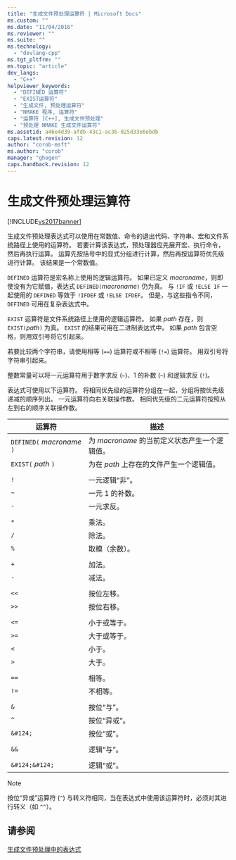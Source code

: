 ```yaml
---
title: "生成文件预处理运算符 | Microsoft Docs"
ms.custom: ""
ms.date: "11/04/2016"
ms.reviewer: ""
ms.suite: ""
ms.technology: 
  - "devlang-cpp"
ms.tgt_pltfrm: ""
ms.topic: "article"
dev_langs: 
  - "C++"
helpviewer_keywords: 
  - "DEFINED 运算符"
  - "EXIST运算符"
  - "生成文件, 预处理运算符"
  - "NMAKE 程序, 运算符"
  - "运算符 [C++], 生成文件预处理"
  - "预处理 NMAKE 生成文件运算符"
ms.assetid: a46e4d39-afdb-43c1-ac3b-025d33e6ebdb
caps.latest.revision: 12
author: "corob-msft"
ms.author: "corob"
manager: "ghogen"
caps.handback.revision: 12
---
```

# 生成文件预处理运算符
[!INCLUDE[vs2017banner](../assembler/inline/includes/vs2017banner.md)]

生成文件预处理表达式可以使用在常数值、命令的退出代码、字符串、宏和文件系统路径上使用的运算符。  若要计算该表达式，预处理器应先展开宏、执行命令，然后再执行运算。  运算先按括号中的显式分组进行计算，然后再按运算符优先级进行计算。  该结果是一个常数值。  
  
 `DEFINED` 运算符是宏名称上使用的逻辑运算符。  如果已定义 *macroname*，则即使没有为它赋值，表达式 `DEFINED(`*macroname*`)` 仍为真。  与 `!IF` 或 `!ELSE IF` 一起使用的 `DEFINED` 等效于 `!IFDEF` 或 `!ELSE IFDEF`。  但是，与这些指令不同，`DEFINED` 可用在复杂表达式中。  
  
 `EXIST` 运算符是文件系统路径上使用的逻辑运算符。  如果 *path* 存在，则 `EXIST(`*path*`)` 为真。  `EXIST` 的结果可用在二进制表达式中。  如果 *path* 包含空格，则用双引号将它引起来。  
  
 若要比较两个字符串，请使用相等 \(`==`\) 运算符或不相等 \(`!=`\) 运算符。  用双引号将字符串引起来。  
  
 整数常量可以将一元运算符用于数字求反 \(`–`\)、1 的补数 \(`~`\) 和逻辑求反 \(`!`\)。  
  
 表达式可使用以下运算符。  将相同优先级的运算符分组在一起，分组将按优先级递减的顺序列出。  一元运算符向右关联操作数。  相同优先级的二元运算符按照从左到右的顺序关联操作数。  
  
|运算符|描述|  
|---------|--------|  
|`DEFINED(` *macroname* `)`|为 *macroname* 的当前定义状态产生一个逻辑值。|  
|`EXIST(` *path* `)`|为在 *path* 上存在的文件产生一个逻辑值。|  
|||  
|`!`|一元逻辑“非”。|  
|`~`|一元 1 的补数。|  
|`-`|一元求反。|  
|||  
|`*`|乘法。|  
|`/`|除法。|  
|`%`|取模（余数）。|  
|||  
|`+`|加法。|  
|`-`|减法。|  
|||  
|`<<`|按位左移。|  
|`>>`|按位右移。|  
|||  
|`<=`|小于或等于。|  
|`>=`|大于或等于。|  
|`<`|小于。|  
|`>`|大于。|  
|||  
|`==`|相等。|  
|`!=`|不相等。|  
|||  
|`&`|按位“与”。|  
|`^`|按位“异或”。|  
|`&#124;`|按位“或”。|  
|||  
|`&&`|逻辑“与”。|  
|||  
|`&#124;&#124;`|逻辑“或”。|  
  
> [!NOTE]
>  按位“异或”运算符 \(`^`\) 与转义符相同，当在表达式中使用该运算符时，必须对其进行转义（如 `^^`）。  
  
## 请参阅  
 [生成文件预处理中的表达式](../build/expressions-in-makefile-preprocessing.md)